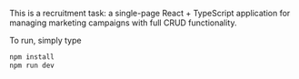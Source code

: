 This is a recruitment task: a single-page React + TypeScript application for managing marketing campaigns with full CRUD functionality.

To run, simply type
```bash
npm install
npm run dev
```
